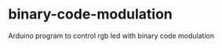 binary-code-modulation
======================

Arduino program to control rgb led with binary code modulation